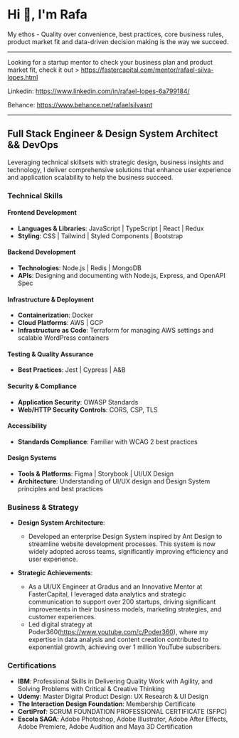 Hi 👋, I'm Rafa
================

My ethos - Quality over convenience, best practices, core business rules, product market fit and data-driven decision making is the way we succeed.

---

Looking for a startup mentor to check your business plan and product market fit, check it out > https://fastercapital.com/mentor/rafael-silva-lopes.html

Linkedin: https://www.linkedin.com/in/rafael-lopes-6a799184/

Behance: https://www.behance.net/rafaelsilvasnt

---

## Full Stack Engineer & Design System Architect && DevOps

Leveraging technical skillsets with strategic design, business insights and technology, I deliver comprehensive solutions that enhance user experience and application scalability to help the business succeed.

### Technical Skills

#### Frontend Development
- **Languages & Libraries**: JavaScript | TypeScript | React | Redux 
- **Styling**: CSS | Tailwind | Styled Components | Bootstrap

#### Backend Development
- **Technologies**: Node.js | Redis | MongoDB
- **APIs**: Designing and documenting with Node.js, Express, and OpenAPI Spec

#### Infrastructure & Deployment
- **Containerization**: Docker
- **Cloud Platforms**: AWS | GCP
- **Infrastructure as Code**: Terraform for managing AWS settings and scalable WordPress containers

#### Testing & Quality Assurance
- **Best Practices**: Jest | Cypress | A&B

#### Security & Compliance
- **Application Security**: OWASP Standards
- **Web/HTTP Security Controls**: CORS, CSP, TLS

#### Accessibility
- **Standards Compliance**: Familiar with WCAG 2 best practices

#### Design Systems
- **Tools & Platforms**: Figma | Storybook | UI/UX Design
- **Architecture**: Understanding of UI/UX design and Design System principles and best practices

### Business & Strategy

- **Design System Architecture**:
  - Developed an enterprise Design System inspired by Ant Design to streamline website development processes. This system is now widely adopted across teams, significantly improving efficiency and user experience.

- **Strategic Achievements**:
  - As a UI/UX Engineer at Gradus and an Innovative Mentor at FasterCapital, I leveraged data analytics and strategic communication to support over 200 startups, driving significant improvements in their business models, marketing strategies, and customer experiences.
  - Led digital strategy at Poder360(https://www.youtube.com/c/Poder360), where my expertise in data analysis and content creation contributed to exponential growth, achieving over 1 million YouTube subscribers.

### Certifications

- **IBM**: Professional Skills in Delivering Quality Work with Agility, and Solving Problems with Critical & Creative Thinking
- **Udemy**: Master Digital Product Design: UX Research & UI Design
- **The Interaction Design Foundation**: Membership Certificate
- **CertiProf**: SCRUM FOUNDATION PROFESSIONAL CERTIFICATE (SFPC)
- **Escola SAGA**: Adobe Photoshop, Adobe Illustrator, Adobe After Effects, Adobe Premiere, Adobe Audition and Maya 3D Certification


